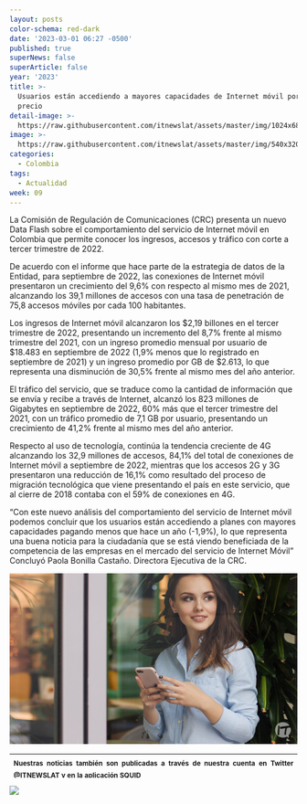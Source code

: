 ```yaml
---
layout: posts
color-schema: red-dark
date: '2023-03-01 06:27 -0500'
published: true
superNews: false
superArticle: false
year: '2023'
title: >-
  Usuarios están accediendo a mayores capacidades de Internet móvil por menos
  precio
detail-image: >-
  https://raw.githubusercontent.com/itnewslat/assets/master/img/1024x680/chica-celular-g.jpg
image: >-
  https://raw.githubusercontent.com/itnewslat/assets/master/img/540x320/chica-celular-p.jpg
categories:
  - Colombia
tags:
  - Actualidad
week: 09
---
```

La Comisión de Regulación de Comunicaciones (CRC) presenta un nuevo Data Flash sobre el comportamiento del servicio de Internet móvil en Colombia que permite conocer los ingresos, accesos y tráfico con corte a tercer trimestre de 2022.  

De acuerdo con el informe que hace parte de la estrategia de datos de la Entidad, para septiembre de 2022, las conexiones de Internet móvil presentaron un crecimiento del 9,6% con respecto al mismo mes de 2021, alcanzando los 39,1 millones de accesos con una tasa de penetración de 75,8 accesos móviles por cada 100 habitantes. 


Los ingresos de Internet móvil alcanzaron los $2,19 billones en el tercer trimestre de 2022, presentando un incremento del 8,7% frente al mismo trimestre del 2021, con un ingreso promedio mensual por usuario de $18.483 en septiembre de 2022 (1,9% menos que lo registrado en septiembre de 2021) y un ingreso promedio por GB de $2.613, lo que representa una disminución de 30,5% frente al mismo mes del año anterior.  


El tráfico del servicio, que se traduce como la cantidad de información que se envía y recibe a través de Internet, alcanzó los 823 millones de Gigabytes en septiembre de 2022, 60% más que el tercer trimestre del 2021, con un tráfico promedio de 7,1 GB por usuario, presentando un crecimiento de 41,2% frente al mismo mes del año anterior. 


Respecto al uso de tecnología, continúa la tendencia creciente de 4G alcanzando los 32,9 millones de accesos, 84,1% del total de conexiones de Internet móvil a septiembre de 2022, mientras que los accesos 2G y 3G presentaron una reducción de 16,1% como resultado del proceso de migración tecnológica que viene presentando el país en este servicio, que al cierre de 2018 contaba con el 59% de conexiones en 4G. 


“Con este nuevo análisis del comportamiento del servicio de Internet móvil podemos concluir que los usuarios están accediendo a planes con mayores capacidades pagando menos que hace un año (-1,9%), lo que representa una buena noticia para la ciudadanía que se está viendo beneficiada de la competencia de las empresas en el mercado del servicio de Internet Móvil” Concluyó Paola Bonilla Castaño. Directora Ejecutiva de la CRC. 

![](https://raw.githubusercontent.com/itnewslat/assets/master/img/540x320/chica-celular-p.jpg)

<table style="height: 42px;" width="569">
<tbody>
<tr>
<td style="text-align: justify;"><sub><strong>Nuestras noticias también son publicadas a través de nuestra cuenta en Twitter <a href="https://twitter.com/itnewslat?lang=es">@ITNEWSLAT</a> y en la aplicación <a href="https://squidapp.co/en/">SQUID</a></strong></sub></td>
</tr>
</tbody>
</table>
<img src="https://tracker.metricool.com/c3po.jpg?hash=56f88a41e39ab42c063cc51676587a04"/>